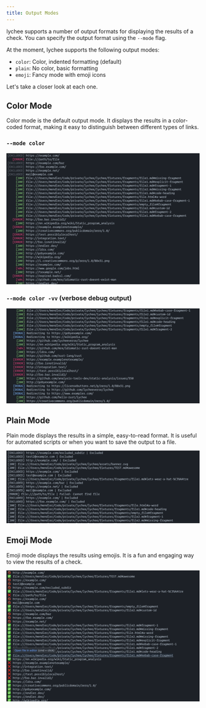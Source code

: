 ```yaml
---
title: Output Modes
---
```


lychee supports a number of output formats for displaying the results of a check.
You can specify the output format using the `--mode` flag.

At the moment, lychee supports the following output modes:

* `color`: Color, indented formatting (default)
* `plain`: No color, basic formatting
* `emoji`: Fancy mode with emoji icons

Let's take a closer look at each one.

## Color Mode

Color mode is the default output mode. It displays the results in a color-coded format, making it easy to distinguish between different types of links.

### `--mode color`

![Color Mode](./img/color.png)

### `--mode color -vv` (verbose debug output)

![Color Mode](./img/color-debug.png)

## Plain Mode

Plain mode displays the results in a simple, easy-to-read format. It is useful for automated scripts or when you want to save the output to a file.

![Plain Mode](./img/plain.png)

## Emoji Mode

Emoji mode displays the results using emojis. It is a fun and engaging way to view the results of a check.

![Emoji Mode](./img/emoji.png)




